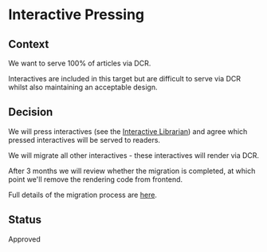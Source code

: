 # Interactive Pressing

## Context

We want to serve 100% of articles via DCR.

Interactives are included in this target but are difficult to serve via DCR whilst also maintaining an acceptable design.

## Decision

We will press interactives (see the [Interactive Librarian](https://github.com/guardian/frontend/blob/main/docs/06-features-and-components/04-The-Interactive-Librarian/01-README.md)) and agree which pressed interactives will be served to readers.

We will migrate all other interactives - these interactives will render via DCR.

After 3 months we will review whether the migration is completed, at which point we'll remove the rendering code from frontend.

Full details of the migration process are [here](https://github.com/guardian/frontend/blob/main/docs/06-features-and-components/04-The-Interactive-Librarian/02-interactive-migration.md).

## Status

Approved
